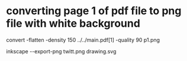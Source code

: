


# converting page 1 of pdf file to png file with white background 

convert -flatten -density 150 ../../main.pdf[1] -quality 90 p1.png


inkscape --export-png twitt.png drawing.svg


